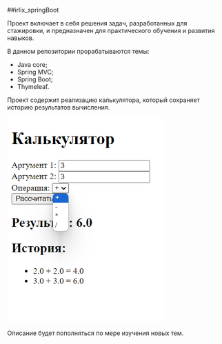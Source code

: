 ##irlix_springBoot

Проект включает в себя решения задач, разработанных для стажировки, 
и предназначен для практического обучения и развития навыков.

В данном репозитории прорабатываются темы:

+ Java core;
+ Spring MVC;
+ Spring Boot;
+ Thymeleaf.


Проект содержит реализацию калькулятора, который сохраняет историю результатов вычисления.

![](src/main/resources/images/calculator.png)


Описание будет пополняться по мере изучения новых тем.